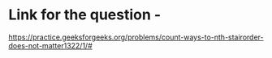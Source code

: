 # Link for the question - 

https://practice.geeksforgeeks.org/problems/count-ways-to-nth-stairorder-does-not-matter1322/1/#